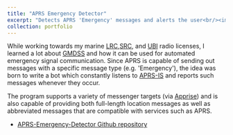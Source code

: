 ```yaml
---
title: "APRS Emergency Detector"
excerpt: "Detects APRS 'Emergency' messages and alerts the user<br/><img src='/images/aprs.gif'>"
collection: portfolio
---
```


While working towards my marine [LRC](https://en.wikipedia.org/wiki/Long_Range_Certificate),[SRC](https://en.wikipedia.org/wiki/Short_Range_Certificate), and [UBI](https://de.wikipedia.org/wiki/UKW-Sprechfunkzeugnis_f%C3%BCr_den_Binnenschifffahrtsfunk) radio licenses, I learned a lot about [GMDSS](https://en.wikipedia.org/wiki/Global_Maritime_Distress_and_Safety_System) and how it can be used for automated emergency signal communication. Since APRS is capable of sending out messages with a specific message type (e.g. 'Emergency'), the idea was born to write a bot which constantly listens to [APRS-IS](https://www.aprs-is.net/) and reports such messages whenever they occur.

The program supports a variety of messenger targets (via [Apprise](https://github.com/caronc/apprise/)) and is also capable of providing both full-length location messages as well as abbreviated messages that are compatible with services such as APRS.

- [APRS-Emergency-Detector Github repository](https://github.com/joergschultzelutter/aprs-emergency-detector)
